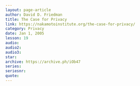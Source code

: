 ```yaml
---
layout: page-article
author: David D. Friedman
title: The Case for Privacy
link: https://nakamotoinstitute.org/the-case-for-privacy/
category: Privacy
date: Jan 1, 2005
lesson: 19
audio: 
audio2: 
audio3: 
star: 
archive: https://archive.ph/iOb47
series: 
seriesnr: 
quote: 
---
```

